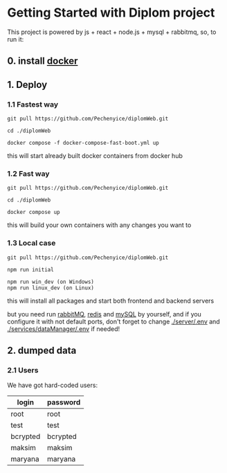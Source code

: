# Getting Started with Diplom project

This project is powered by js + react + node.js + mysql + rabbitmq, so, to run it:

## 0. install [docker](https://www.docker.com/get-started)

## 1. Deploy


### 1.1 Fastest way

```
git pull https://github.com/Pechenyice/diplomWeb.git

cd ./diplomWeb

docker compose -f docker-compose-fast-boot.yml up
```

this will start already built docker containers from docker hub

### 1.2 Fast way

```
git pull https://github.com/Pechenyice/diplomWeb.git

cd ./diplomWeb

docker compose up
```

this will build your own containers with any changes you want to

### 1.3 Local case

```
git pull https://github.com/Pechenyice/diplomWeb.git

npm run initial

npm run win_dev (on Windows)
npm run linux_dev (on Linux)
```

this will install all packages and start both frontend and backend servers

but you need run [rabbitMQ](https://www.rabbitmq.com/), [redis](https://redis.io/) and [mySQL](https://www.mysql.com/) by yourself, and if you configure it with not default ports, don't forget to change [./server/.env](server/.env) and [./services/dataManager/.env](services/dataManager/.env) if needed!

## 2. dumped data

### 2.1 Users

We have got hard-coded users:

|login   |password|
|--------|--------|
|root    |root    |
|test    |test    |
|bcrypted|bcrypted|
|maksim  |maksim  |
|maryana |maryana |